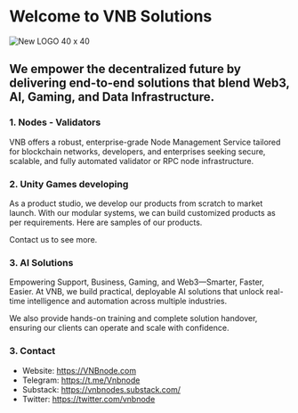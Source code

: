 # Welcome to VNB Solutions

![New LOGO 40 x 40](https://github.com/user-attachments/assets/0f35225e-c568-4c97-bd61-5187367ee3b5)


## We empower the decentralized future by delivering end-to-end solutions that blend Web3, AI, Gaming, and Data Infrastructure.

### 1. Nodes - Validators

VNB offers a robust, enterprise-grade Node Management Service tailored for blockchain networks, developers, and enterprises seeking secure, scalable, and fully automated validator or RPC node infrastructure.

### 2. Unity Games developing

As a product studio, we develop our products from scratch to market launch. With our modular systems, we can build customized products as per requirements. Here are samples of our products.

Contact us to see more.

### 3. AI Solutions

Empowering Support, Business, Gaming, and Web3—Smarter, Faster, Easier. At VNB, we build practical, deployable AI solutions that unlock real-time intelligence and automation across multiple industries.

We also provide hands-on training and complete solution handover, ensuring our clients can operate and scale with confidence.

### 3. Contact
* Website: https://VNBnode.com
* Telegram: https://t.me/Vnbnode
* Substack: https://vnbnodes.substack.com/
* Twitter: https://twitter.com/vnbnode

